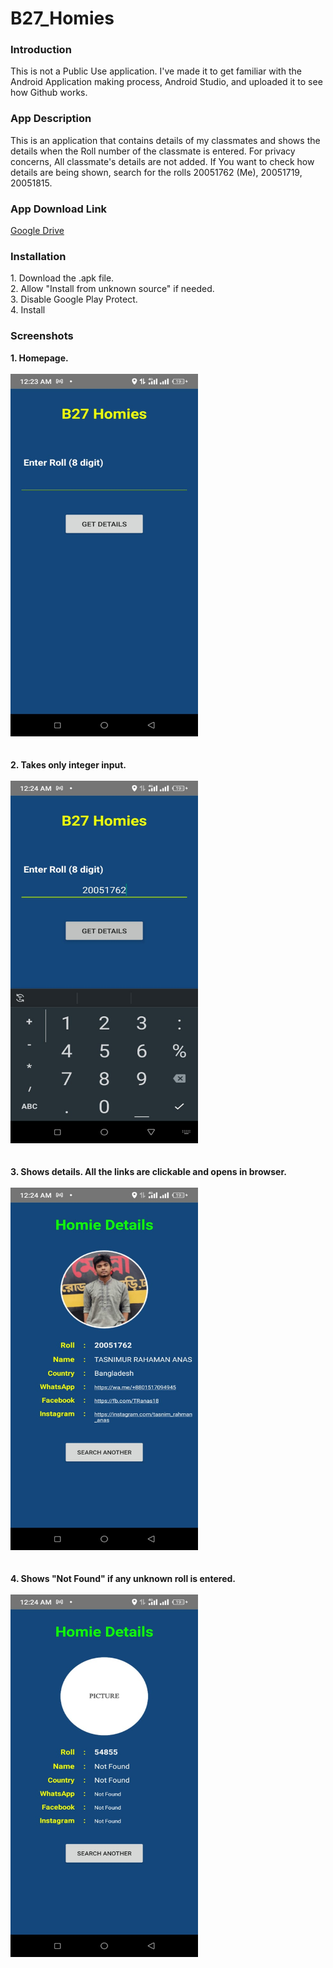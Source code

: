 # B27_Homies
<h3>Introduction</h3>
This is not a Public Use application. I've made it to get familiar with the Android Application making process, Android Studio, and uploaded it to see how Github works.

<h3>App Description</h3>
This is an application that contains details of my classmates and shows the details when the Roll number of the classmate is entered. For privacy concerns, All classmate's details are not added. If You want to check how details are being shown, search for the rolls 20051762 (Me), 20051719, 20051815.

<h3>App Download Link</h3>
<a href = "https://drive.google.com/file/d/1geWeHTtQcmUJo6T2JL3QbbPtYVilISkV/view?usp=sharing">Google Drive</a>

<h3>Installation</h3>
1. Download the .apk file.<br>
2. Allow "Install from unknown source" if needed.<br>
3. Disable Google Play Protect. <br>
4. Install 

<h3>Screenshots</h3>
<b>1. Homepage.</b><br><br>
<img src="https://github.com/TasnimAnas/B27_Homies/blob/main/app/App_Screenshots/1.jpeg" alt="Screenshot" width="300" height="580"/><br><br><br>
<b>2. Takes only integer input.</b><br><br>
<img src="https://github.com/TasnimAnas/B27_Homies/blob/main/app/App_Screenshots/3.jpeg" alt="Screenshot" width="300" height="580"/><br><br><br>
<b>3. Shows details. All the links are clickable and opens in browser.</b><br><br>
<img src="https://github.com/TasnimAnas/B27_Homies/blob/main/app/App_Screenshots/4.jpeg" alt="Screenshot" width="300" height="580"/><br><br><br>
<b>4. Shows "Not Found" if any unknown roll is entered.</b><br><br>
<img src="https://github.com/TasnimAnas/B27_Homies/blob/main/app/App_Screenshots/5.jpeg" alt="Screenshot" width="300" height="580"/><br>
